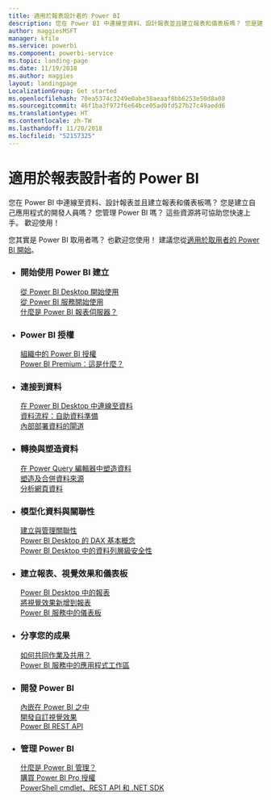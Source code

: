 ```yaml
---
title: 適用於報表設計者的 Power BI
description: 您在 Power BI 中連線至資料、設計報表並且建立報表和儀表板嗎？ 您是建立自己應用程式的開發人員，還是 Power BI 系統管理員？
author: maggiesMSFT
manager: kfile
ms.service: powerbi
ms.component: powerbi-service
ms.topic: landing-page
ms.date: 11/19/2018
ms.author: maggies
layout: landingpage
LocalizationGroup: Get started
ms.openlocfilehash: 70ea5374c3249e0abe38aeaaf8bb6253e50d8a08
ms.sourcegitcommit: 46f1ba3f972f6e64bce05ad0fd527b27c49aedd6
ms.translationtype: HT
ms.contentlocale: zh-TW
ms.lasthandoff: 11/20/2018
ms.locfileid: "52157325"
---
```

# <a name="power-bi-for-report-designers"></a>適用於報表設計者的 Power BI

您在 Power BI 中連線至資料、設計報表並且建立報表和儀表板嗎？ 您是建立自己應用程式的開發人員嗎？ 您管理 Power BI 嗎？ 這些資源將可協助您快速上手。 歡迎使用！

您其實是 Power BI 取用者嗎？ 也歡迎您使用！ 建議您從[適用於取用者的 Power BI 開始](consumer/power-bi-consumer-landing.md)。

<ul class="panelContent cardsF"> 
              <li> 
                             <div class="cardSize"> 
                                           <div class="cardPadding"> 
                                                          <div class="card"> 
                                                                        <div class="cardText"> 
                                                                                      <h3>開始使用 Power BI 建立</h3> 
                                                                                      <p></p>
                                                                                            <a href="desktop-what-is-desktop.md">從 Power BI Desktop 開始使用</a><br/> 
                                                                                            <a href="power-bi-overview.md">從 Power BI 服務開始使用</a><br/> 
                                                                                            <a href="report-server/get-started.md">什麼是 Power BI 報表伺服器？</a>
                                                                        </div> 
                                                          </div> 
                                           </div> 
                             </div> 
              </li>
              <li> 
                             <div class="cardSize"> 
                                           <div class="cardPadding"> 
                                                          <div class="card"> 
                                                                        <div class="cardText"> 
                                                                                      <h3>Power BI 授權</h3> 
                                                                                      <p></p>
                                                                                            <a href="service-admin-licensing-organization.md">組織中的 Power BI 授權</a><br/> 
                                                                                            <a href="service-premium.md">Power BI Premium：這是什麼？</a> 
                                                                        </div> 
                                                          </div> 
                                           </div> 
                             </div> 
              </li>
              <li> 
                             <div class="cardSize"> 
                                           <div class="cardPadding"> 
                                                          <div class="card"> 
                                                                        <div class="cardText"> 
                                                                                      <h3>連接到資料</h3> 
                                                                                      <p></p>
                                                                                            <a href="desktop-quickstart-connect-to-data.md">在 Power BI Desktop 中連線至資料</a><br/> 
                                                                                            <a href="service-dataflows-overview.md">資料流程：自助資料準備</a><br/> 
                                                                                            <a href="service-gateway-install.md">內部部署資料的閘道</a>
                                                                        </div> 
                                                          </div> 
                                           </div> 
                             </div> 
              </li>
              <li> 
                             <div class="cardSize"> 
                                           <div class="cardPadding"> 
                                                          <div class="card"> 
                                                                        <div class="cardText"> 
                                                                                      <h3>轉換與塑造資料</h3> 
                                                                                      <p></p>
                                                                                            <a href="desktop-common-query-tasks.md">在 Power Query 編輯器中塑造資料</a><br/> 
                                                                                            <a href="desktop-shape-and-combine-data.md">塑造及合併資料來源</a><br/> 
                                                                                            <a href="desktop-tutorial-importing-and-analyzing-data-from-a-web-page.md">分析網頁資料</a>
                                                                        </div> 
                                                          </div> 
                                           </div> 
                             </div> 
              </li>
              <li> 
                             <div class="cardSize"> 
                                           <div class="cardPadding"> 
                                                          <div class="card"> 
                                                                       <div class="cardText"> 
                                                                                      <h3>模型化資料與關聯性</h3> 
                                                                                      <p></p>
                                                                                            <a href="desktop-create-and-manage-relationships.md">建立與管理關聯性</a><br/>
                                                                                            <a href="desktop-quickstart-learn-dax-basics.md">Power BI Desktop 的 DAX 基本概念</a><br/> 
                                                                                            <a href="service-admin-rls.md">Power BI Desktop 中的資料列層級安全性</a> 
                                                                        </div> 
                                                          </div> 
                                           </div> 
                             </div> 
              </li>
              <li> 
                             <div class="cardSize"> 
                                           <div class="cardPadding"> 
                                                          <div class="card"> 
                                                                        <div class="cardText"> 
                                                                                      <h3>建立報表、視覺效果和儀表板</h3> 
                                                                                      <p></p>
                                                                                            <a href="desktop-report-view.md">Power BI Desktop 中的報表</a><br/> 
                                                                                            <a href="power-bi-report-add-visualizations-i.md">將視覺效果新增到報表</a><br/> 
                                                                                            <a href="service-dashboard-create.md">Power BI 服務中的儀表板</a>
                                                                        </div> 
                                                          </div> 
                                           </div> 
                             </div> 
              </li>
              <li> 
                             <div class="cardSize"> 
                                           <div class="cardPadding"> 
                                                          <div class="card"> 
                                                                        <div class="cardText"> 
                                                                                      <h3>分享您的成果</h3> 
                                                                                      <p></p>
                                                                                            <a href="service-how-to-collaborate-distribute-dashboards-reports.md">如何共同作業及共用？</a><br/>
                                                                                            <a href="service-create-workspaces.md">Power BI 服務中的應用程式工作區</a> 
                                                                        </div> 
                                                          </div> 
                                           </div> 
                             </div> 
              </li>
              <li> 
                             <div class="cardSize"> 
                                           <div class="cardPadding"> 
                                                          <div class="card"> 
                                                                        <div class="cardText"> 
                                                                                      <h3>開發 Power BI</h3> 
                                                                                      <p></p>
                                                                                            <a href="developer/embedding.md">內嵌在 Power BI 之中</a><br/> 
                                                                                            <a href="developer/custom-visual-develop-tutorial.md">開發自訂視覺效果</a><br/> 
                                                                                            <a href="https://docs.microsoft.com/rest/api/power-bi">Power BI REST API</a>
                                                                        </div> 
                                                          </div> 
                                           </div> 
                             </div> 
              </li>
              <li> 
                             <div class="cardSize"> 
                                           <div class="cardPadding"> 
                                                          <div class="card"> 
                                                                        <div class="cardText"> 
                                                                                      <h3>管理 Power BI</h3> 
                                                                                      <p></p>
                                                                                            <a href="service-admin-administering-power-bi-in-your-organization.md">什麼是 Power BI 管理？</a><br/> 
                                                                                            <a href="service-admin-purchasing-power-bi-pro.md">購買 Power BI Pro 授權</a><br/>
                                                                                            <a href="service-admin-reference.md">PowerShell cmdlet、REST API 和 .NET SDK</a>
                                                                        </div> 
                                                          </div> 
                                           </div> 
                             </div> 
              </li>
</ul>



